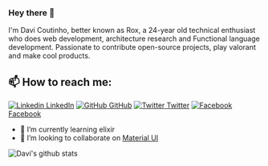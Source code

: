 ### Hey there 👋
I'm Davi Coutinho, better known as Rox, a 24-year old technical enthusiast who does web development, architecture research and Functional language development. Passionate to contribute open-source projects, play valorant and make cool products.<br>
## 📫 How to reach me: 
[![Linkedin](https://i.stack.imgur.com/gVE0j.png) LinkedIn](https://www.linkedin.com/in/davi-coutinho) [![GitHub](https://i.stack.imgur.com/tskMh.png) GitHub](https://github.com/roxdavirox) [![Twitter](http://i.imgur.com/wWzX9uB.png) Twitter](https://twitter.com/roox_davi) [![Facebook](http://i.imgur.com/fep1WsG.png) Facebook](https://www.facebook.com/roox.davi)

- 🌱 I’m currently learning elixir
- 👯 I’m looking to collaborate on [Material UI](https://github.com/mui-org/material-ui)




![Davi's github stats](https://github-readme-stats.vercel.app/api?username=roxdavirox&show_icons=true&theme=dark)
